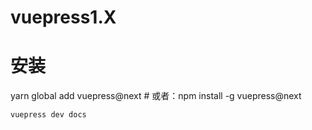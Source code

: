 # vuepress1.X

# 安装
yarn global add vuepress@next # 或者：npm install -g vuepress@next

``` bash
vuepress dev docs
```